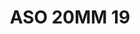 ---
title: ASO 20MM 19
date: 
draft: false

# descripcion
description : Anillo de plata 925.

materials: Plata 925

color: 

dimensions: 22.5mm diámetro

code: 05-23-1405

type: "Anillos"

categories: []

price: $10.400,00

price_eftvo: $8.840,00

# Images
# first image will be shown in the product page
images:
  # - image: "images/path_to_image"
  # La ubicacion de las imagenes es imagenes/Anillos/Anillos.Solo Plata/05-23-1405-aso-20mm-19
  - image: "./images/anillos/solo_plata/05-23-1405-aso-20mm-19.jpg"
---
